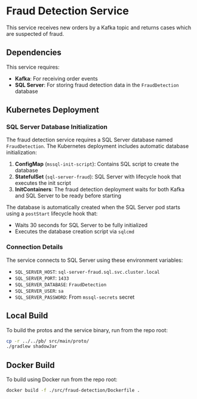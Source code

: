 # Fraud Detection Service

This service receives new orders by a Kafka topic and returns cases which are
suspected of fraud.

## Dependencies

This service requires:
- **Kafka**: For receiving order events
- **SQL Server**: For storing fraud detection data in the `FraudDetection` database

## Kubernetes Deployment

### SQL Server Database Initialization

The fraud detection service requires a SQL Server database named `FraudDetection`. The Kubernetes deployment includes automatic database initialization:

1. **ConfigMap** (`mssql-init-script`): Contains SQL script to create the database
2. **StatefulSet** (`sql-server-fraud`): SQL Server with lifecycle hook that executes the init script
3. **InitContainers**: The fraud detection deployment waits for both Kafka and SQL Server to be ready before starting

The database is automatically created when the SQL Server pod starts using a `postStart` lifecycle hook that:
- Waits 30 seconds for SQL Server to be fully initialized
- Executes the database creation script via `sqlcmd`

### Connection Details

The service connects to SQL Server using these environment variables:
- `SQL_SERVER_HOST`: `sql-server-fraud.sql.svc.cluster.local`
- `SQL_SERVER_PORT`: `1433`
- `SQL_SERVER_DATABASE`: `FraudDetection`
- `SQL_SERVER_USER`: `sa`
- `SQL_SERVER_PASSWORD`: From `mssql-secrets` secret

## Local Build

To build the protos and the service binary, run from the repo root:

```sh
cp -r ../../pb/ src/main/proto/
./gradlew shadowJar
```

## Docker Build

To build using Docker run from the repo root:

```sh
docker build -f ./src/fraud-detection/Dockerfile .
```
